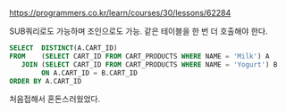 https://programmers.co.kr/learn/courses/30/lessons/62284  
  

SUB쿼리로도 가능하며 조인으로도 가능.
같은 테이블을 한 번 더 호출해야 한다.

```SQL
SELECT  DISTINCT(A.CART_ID)
FROM    (SELECT CART_ID FROM CART_PRODUCTS WHERE NAME = 'Milk') A
   JOIN (SELECT CART_ID FROM CART_PRODUCTS WHERE NAME = 'Yogurt') B
        ON A.CART_ID = B.CART_ID
ORDER BY A.CART_ID
```
  
  
처음접해서 혼돈스러웠었다.
